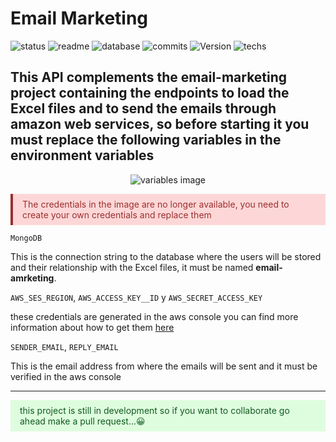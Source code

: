 # Email Marketing

![status](https://img.shields.io/badge/status-running-green.svg?colorB=00C106) ![readme](https://img.shields.io/badge/readme-OK-green.svg?colorB=00C106) ![database](https://img.shields.io/badge/database-none-green.svg?colorB=00C106) ![commits](https://img.shields.io/badge/commits-8-blue.svg) ![Version](https://img.shields.io/badge/tag-v1.0-orange.svg)
![techs](https://img.shields.io/badge/techs-javascript—node-green.svg)

## This API complements the email-marketing project containing the endpoints to load the Excel files and to send the emails through amazon web services, so before starting it you must replace the following variables in the environment variables

<p align="center">
  <img alt="variables image" src="https://s3.amazonaws.com/images.andrewakosta.com/variables-emailp-marketing.jpeg">
</p>

<p style="color:#9c2f2f;background-color:#ff000026;padding: 8px 15px; border-left:4px solid ">The credentials in the image are no longer available, you need to create your own credentials and replace them</p>

`MongoDB`

 <p>This is the connection string to the database where the users will be stored and their relationship with the Excel files, it must be named <b>email-amrketing</b>.</p>

`AWS_SES_REGION`, `AWS_ACCESS_KEY__ID` y `AWS_SECRET_ACCESS_KEY` <br>

<p>
these credentials are generated in the aws console you can find more information about how to get them 
<a href="https://docs.aws.amazon.com/es_es/ses/latest/DeveloperGuide/get-aws-keys.html">here</a>
</p>

`SENDER_EMAIL`, `REPLY_EMAIL`

This is the email address from where the emails will be sent and it must be verified in the aws console

---

<p style="color:#125a20;background-color:#04ff001f;padding: 8px 15px;">this project is still in development so if you want to collaborate go ahead make a pull request...😀</p>
